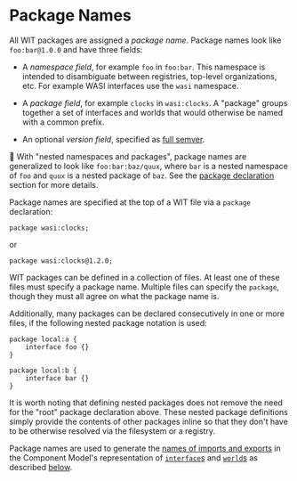 # Package Names

All WIT packages are assigned a _package name_. Package names look like
`foo:bar@1.0.0` and have three fields:

- A _namespace field_, for example `foo` in `foo:bar`. This namespace is
  intended to disambiguate between registries, top-level organizations, etc.
  For example WASI interfaces use the `wasi` namespace.

- A _package field_, for example `clocks` in `wasi:clocks`. A "package" groups
  together a set of interfaces and worlds that would otherwise be named with a
  common prefix.

- An optional _version field_, specified as [full semver](https://semver.org/).

🪺 With "nested namespaces and packages", package names are generalized to look
like `foo:bar:baz/quux`, where `bar` is a nested namespace of `foo` and `quux`
is a nested package of `baz`. See the [package declaration] section for more
details.

Package names are specified at the top of a WIT file via a `package`
declaration:

```wit
package wasi:clocks;
```

or

```wit
package wasi:clocks@1.2.0;
```

WIT packages can be defined in a collection of files. At least one of these
files must specify a package name. Multiple files can specify the `package`,
though they must all agree on what the package name is.

Additionally, many packages can be declared consecutively in one or more files, if the following nested package notation is used:

```wit
package local:a {
    interface foo {}
}

package local:b {
    interface bar {}
}
```

It is worth noting that defining nested packages does not remove the need for the "root" package declaration above. These nested package definitions simply provide the contents of other packages inline so that they don't have to be otherwise resolved via the filesystem or a registry.

Package names are used to generate the [names of imports and exports]
in the Component Model's representation of [`interface`s][interfaces] and
[`world`s][worlds] as described [below](#package-format).

[names of imports and exports]: ../explainer/explainer-component-definitions.md#import-and-export-definitions
[package declaration]: #package-declaration
[interfaces]: interfaces.md
[worlds]: worlds.md
